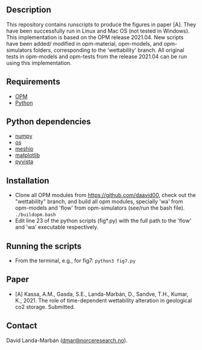 ## Description
This repository contains runscripts to produce the figures in paper [A]. They
have been successfully run in Linux and Mac OS (not tested in Windows). This
implementation is based on the OPM release 2021.04. New scripts have been added/
modified in opm-material, opm-models, and opm-simulators folders, corresponding
to the 'wettability' branch. All original tests in opm-models and opm-tests from
the release 2021.04 can be run using this implementation.

## Requirements
* [OPM](https://opm-project.org)
* [Python](https://www.python.org/downloads/)

## Python dependencies
* [numpy](https://numpy.org)
* [os](https://docs.python.org/3/library/os.html)
* [meshio](https://github.com/nschloe/meshio)
* [matplotlib](https://matplotlib.org)
* [pyvista](https://www.pyvista.org)

## Installation
* Clone all OPM modules from https://github.com/daavid00, check out the
"wettability" branch, and build all opm modules, specially 'wa' from opm-models
and 'flow' from opm-simulators (see/run the bash file).
`./buildopm.bash`
* Edit line 23 of the python scripts (fig*.py) with the full path to the 'flow'
and 'wa' executable respectively.

## Running the scripts
* From the terminal, e.g., for fig7:
`python3 fig7.py`

## Paper
* [A] Kassa, A.M., Gasda, S.E., Landa-Marbán, D., Sandve, T.H., Kumar, K., 2021.
The role of time-dependent wettability alteration in geological co2 storage.
Submitted.

## Contact
David Landa-Marbán (dmar@norceresearch.no).
